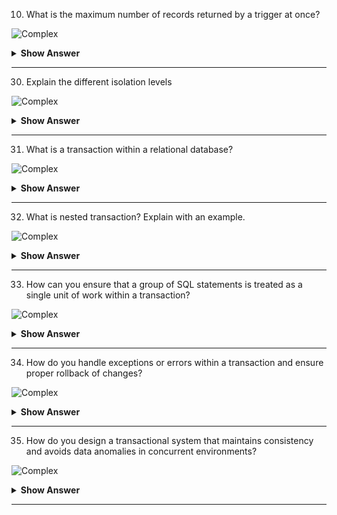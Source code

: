 10. What is the maximum number of records returned by a trigger at once?

![Complex](https://github.com/revaturelabs/interviewquestions/blob/dev/ComplexityTags/simple%20(2).svg)

<details><summary><b> Show Answer</b></summary>
  
<blockquote>

The maximum number of records returned by a trigger at once depends on the database system being used. Different database systems have different limitations and it's important to consult the documentation of your specific database to determine the limit.
</blockquote>

</details>

---
30. Explain the different isolation levels

![Complex](https://github.com/revaturelabs/interviewquestions/blob/dev/ComplexityTags/simple%20(2).svg)


<details><summary><b> Show Answer</b></summary>
  
<blockquote>

Isolation levels in database systems define the level of concurrent access and transactional consistency in a multi-user environment. The different isolation levels provide varying degrees of data integrity, performance, and concurrency control. Here's an explanation of the commonly used isolation levels:

- **Read Uncommitted:** Allows reading uncommitted changes made by other transactions. Low level of isolation, high concurrency, but can lead to dirty reads, non-repeatable reads, and phantom reads.

- **Read Committed:** Allows reading only committed data, ignoring uncommitted changes. Prevents dirty reads but allows non-repeatable reads and phantom reads. Better data consistency than Read Uncommitted.

- **Repeatable Read:** Ensures data read during the transaction remains unchanged. Prevents dirty reads and non-repeatable reads but can result in phantom reads. Acquires shared locks on read data.

- **Serializable:** Provides the highest level of isolation. Transactions execute in a serializable order. Prevents dirty reads, non-repeatable reads, and phantom reads. Can reduce concurrency and may lead to more conflicts and rollbacks.

</blockquote>

</details>

---

31. What is a transaction within a relational database?

![Complex](https://github.com/revaturelabs/interviewquestions/blob/dev/ComplexityTags/simple%20(2).svg)


<details><summary><b> Show Answer</b></summary>
  
<blockquote>

- A transaction in a relational database is a sequence of database operations that are treated as a single unit of work. 
- Independent of other transactions
- It ensures that all the operations within the transaction are either completed successfully or rolled back if an error occurs.
- If anything fails, the whole transaction fails



</blockquote>

</details>

---

32. What is nested transaction? Explain with an example.

![Complex](https://github.com/revaturelabs/interviewquestions/blob/dev/ComplexityTags/simple%20(2).svg)


<details><summary><b> Show Answer</b></summary>
  
<blockquote>

A nested transaction is one in which a new transaction is started by an instruction that is already inside another transaction. This new transaction is said to be nested. The isolation property of transaction is obeyed here because the changes made by the nested transaction are not seen or interrupted by the host transaction.

```sql
BEGIN TRANSACTION OuterTransaction

  -- Perform some database operations
  -- ...

  BEGIN TRANSACTION NestedTransaction

    -- Perform some nested database operations
    -- ...

    IF condition THEN
      COMMIT TRANSACTION NestedTransaction
    ELSE
      ROLLBACK TRANSACTION NestedTransaction
    END IF

  END TRANSACTION NestedTransaction

  -- Continue with more operations within the outer transaction
  -- ...

COMMIT TRANSACTION OuterTransaction

```
In this example, we have an outer transaction called OuterTransaction that contains a nested transaction called NestedTransaction. The nested transaction can perform its own set of operations and is either committed or rolled back based on a condition. The changes made within the nested transaction are isolated until the outer transaction is committed.


</blockquote>

</details>

---

33. How can you ensure that a group of SQL statements is treated as a single unit of work within a transaction?

![Complex](https://github.com/revaturelabs/interviewquestions/blob/dev/ComplexityTags/simple%20(2).svg)


<details><summary><b> Show Answer</b></summary>
  
<blockquote>

To ensure that a group of SQL statements is treated as a single unit of work within a transaction:

- Begin the transaction using the BEGIN TRANSACTION statement.
- Execute the desired SQL statements within the transaction.
- Handle errors and exceptions to ensure proper rollback if needed.
- Commit the transaction to make the changes permanent or rollback to discard the changes.

</blockquote>

</details>

---

34. How do you handle exceptions or errors within a transaction and ensure proper rollback of changes?

![Complex](https://github.com/revaturelabs/interviewquestions/blob/dev/ComplexityTags/simple%20(2).svg)


<details><summary><b> Show Answer</b></summary>
  
<blockquote>

To handle exceptions or errors within a transaction and ensure proper rollback of changes:

- Use try-catch blocks or error handling mechanisms within your programming language or database system.
- Catch any exceptions or errors that occur during the execution of the transaction.
- Rollback the transaction using the ROLLBACK statement to undo any changes made within the transaction.
- Handle the exception or error appropriately, such as logging the error, notifying the user, or taking corrective actions.
- Optionally, you can also provide a mechanism to retry the transaction or perform any necessary cleanup tasks.
- Ensure that the error handling code is executed regardless of whether an exception occurs or not to properly handle both successful and unsuccessful transactions.
</blockquote>

</details>

---

35. How do you design a transactional system that maintains consistency and avoids data anomalies in concurrent environments?

![Complex](https://github.com/revaturelabs/interviewquestions/blob/dev/ComplexityTags/simple%20(2).svg)


<details><summary><b> Show Answer</b></summary>
  
<blockquote>

To design a transactional system that maintains consistency and avoids data anomalies in concurrent environments:

- Choose the appropriate isolation level for transactions to ensure concurrency and consistency.
- Clearly define transaction boundaries to encapsulate related database operations.
- Use locking and concurrency control mechanisms to prevent access issues and maintain data integrity.
- Handle conflicts and deadlocks that may arise during concurrent access.
- Consider optimistic concurrency control - techniques to handle concurrent updates.
- Implement error handling and recovery mechanisms to maintain system integrity.
- Properly manage transaction commit and rollback.
- Thoroughly test and tune the system for different concurrency scenarios.
- Continuously monitor and analyze system behavior for concurrency, consistency, and performance issues.
- Follow established best practices and design patterns for consistency, reliability, and scalability.

</blockquote>

</details>

---
